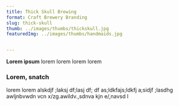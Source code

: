 ```yaml
---
title: Thick Skull Brewing
format: Craft Brewery Branding
slug: thick-skull
thumb: ../images/thumbs/thickskull.jpg
featuredImg: ../images/thumbs/handmaids.jpg


---
```


**Lorem ipsum**
lorem lorem lorem lorem

### Lorem, snatch
lorem lorem alskdjf ;laksj df;lasj df; df as;ldkfajs;ldkfj a;sidjf ;lasdhg awljnbvwdn vcn x/zg.awildv.,sdnva kjn e/,navsd l